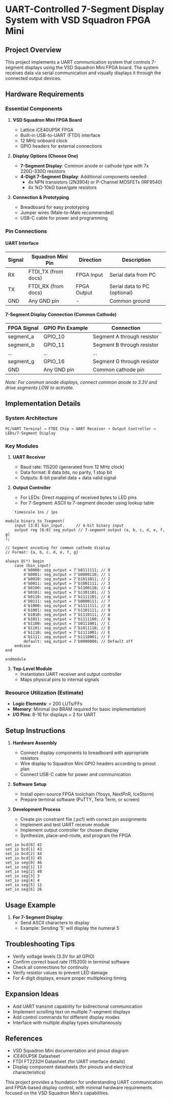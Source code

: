 # UART-Controlled 7-Segment Display System with VSD Squadron FPGA Mini

## Project Overview
This project implements a UART communication system that controls  7-segment displays using the VSD Squadron Mini FPGA board. The system receives data via serial communication and visually displays it through the connected output devices.

## Hardware Requirements

### Essential Components
1. **VSD Squadron Mini FPGA Board**
   - Lattice iCE40UP5K FPGA
   - Built-in USB-to-UART (FTDI) interface
   - 12 MHz onboard clock
   - GPIO headers for external connections

2. **Display Options (Choose One)**
   - **7-Segment Display**: Common anode or cathode type with 7x 220Ω-330Ω resistors
   - **4-Digit 7-Segment Display**: Additional components needed:
     - 4x NPN transistors (2N3904) or P-Channel MOSFETs (IRF9540)
     - 4x 1kΩ-10kΩ base/gate resistors

3. **Connection & Prototyping**
   - Breadboard for easy prototyping
   - Jumper wires (Male-to-Male recommended)
   - USB-C cable for power and programming

### Pin Connections

#### UART Interface
| Signal | Squadron Mini Pin | Direction | Description |
|--------|-------------------|-----------|-------------|
| RX     | FTDI_TX (from docs) | FPGA Input | Serial data from PC |
| TX     | FTDI_RX (from docs) | FPGA Output | Serial data to PC (optional) |
| GND    | Any GND pin       | -         | Common ground |


#### 7-Segment Display Connection (Common Cathode)
| FPGA Signal | GPIO Pin Example | Connection |
|-------------|------------------|------------|
| segment_a   | GPIO_10          | Segment A through resistor |
| segment_b   | GPIO_11          | Segment B through resistor |
| ...         | ...              | ... |
| segment_g   | GPIO_16          | Segment G through resistor |
| GND         | Any GND pin      | Common cathode pin |

*Note: For common anode displays, connect common anode to 3.3V and drive segments LOW to activate.*

## Implementation Details

### System Architecture
```
PC/UART Terminal → FTDI Chip → UART Receiver → Output Controller → LEDs/7-Segment Display
```

### Key Modules

1. **UART Receiver**
   - Baud rate: 115200 (generated from 12 MHz clock)
   - Data format: 8 data bits, no parity, 1 stop bit
   - Outputs: 8-bit parallel data + data valid signal

2. **Output Controller**
   - For LEDs: Direct mapping of received bytes to LED pins
   - For 7-Segment: ASCII to 7-segment decoder using lookup table

```
   `timescale 1ns / 1ps

module binary_to_7segment(
    input [3:0] bin_input,     // 4-bit binary input
    output reg [6:0] seg_output // 7-segment output (a, b, c, d, e, f, g)
);

// Segment encoding for common cathode display
// Format: {a, b, c, d, e, f, g}

always @(*) begin
    case (bin_input)
        4'b0000: seg_output = 7'b0111111; // 0
        4'b0001: seg_output = 7'b0000110; // 1
        4'b0010: seg_output = 7'b1011011; // 2
        4'b0011: seg_output = 7'b1001111; // 3
        4'b0100: seg_output = 7'b1100110; // 4
        4'b0101: seg_output = 7'b1101101; // 5
        4'b0110: seg_output = 7'b1111101; // 6
        4'b0111: seg_output = 7'b0000111; // 7
        4'b1000: seg_output = 7'b1111111; // 8
        4'b1001: seg_output = 7'b1101111; // 9
        4'b1010: seg_output = 7'b1110111; // A
        4'b1011: seg_output = 7'b1111100; // B
        4'b1100: seg_output = 7'b0111001; // C
        4'b1101: seg_output = 7'b1011110; // D
        4'b1110: seg_output = 7'b1111001; // E
        4'b1111: seg_output = 7'b1110001; // F
        default: seg_output = 7'b0000000; // Default off
    endcase
end

endmodule
```

3. **Top-Level Module**
   - Instantiates UART receiver and output controller
   - Maps physical pins to internal signals
  
   

### Resource Utilization (Estimate)
- **Logic Elements**: < 200 LUTs/FFs
- **Memory**: Minimal (no BRAM required for basic implementation)
- **I/O Pins**: 8-16 for displays + 2 for UART

## Setup Instructions

1. **Hardware Assembly**
   - Connect display components to breadboard with appropriate resistors
   - Wire display to Squadron Mini GPIO headers according to pinout plan
   - Connect USB-C cable for power and communication

2. **Software Setup**
   - Install open-source FPGA toolchain (Yosys, NextPnR, IceStorm)
   - Prepare terminal software (PuTTY, Tera Term, or screen)

3. **Development Process**
   - Create pin constraint file (.pcf) with correct pin assignments
   - Implement and test UART receiver module
   - Implement output controller for chosen display
   - Synthesize, place-and-route, and program the FPGA
```
set_io bcd[0] 42
set_io bcd[1] 43
set_io bcd[2] 44
set_io bcd[3] 45
set_io seg[0] 46
set_io seg[1] 13
set_io seg[2] 48
set_io seg[3] 3
set_io seg[4] 4
set_io seg[5] 12
set_io seg[6] 26
```

## Usage Example

1. **For 7-Segment Display**:
   - Send ASCII characters to display
   - Example: Sending '5' will display the numeral 5

## Troubleshooting Tips

- Verify voltage levels (3.3V for all GPIO)
- Confirm correct baud rate (115200) in terminal software
- Check all connections for continuity
- Verify resistor values to prevent LED damage
- For 4-digit displays, ensure proper multiplexing timing

## Expansion Ideas

- Add UART transmit capability for bidirectional communication
- Implement scrolling text on multiple 7-segment displays
- Add control commands for different display modes
- Interface with multiple display types simultaneously

## References

- VSD Squadron Mini documentation and pinout diagram
- iCE40UP5K Datasheet
- FTDI FT2232H Datasheet (for UART interface details)
- Display component datasheets (for pinouts and electrical characteristics)

This project provides a foundation for understanding UART communication and FPGA-based display control, with minimal hardware requirements focused on the VSD Squadron Mini's capabilities.
